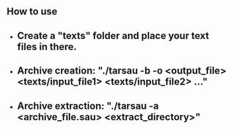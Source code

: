 ## How to use
- ## Create a **"texts"** folder and place your text files in there.
- ## Archive creation: **"./tarsau -b -o <output_file> <texts/input_file1> <texts/input_file2> ..."**
- ## Archive extraction:  **"./tarsau -a <archive_file.sau> <extract_directory>"**
